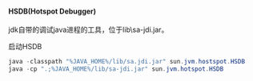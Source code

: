 
#### HSDB(Hotspot Debugger)
jdk自带的调试java进程的工具，位于lib\sa-jdi.jar。

启动HSDB
```java
java -classpath "%JAVA_HOME%/lib/sa.jdi.jar" sun.jvm.hostspot.HSDB
java -cp ".;%JAVA_HOME%/lib/sa-jdi.jar" sun.jvm.hotspot.HSDB
```